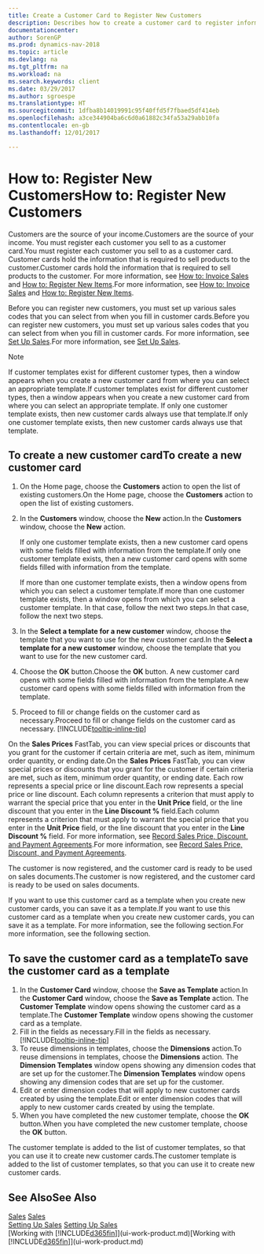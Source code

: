 ```yaml
---
title: Create a Customer Card to Register New Customers
description: Describes how to create a customer card to register information about each new customer or client that you sell to.
documentationcenter: 
author: SorenGP
ms.prod: dynamics-nav-2018
ms.topic: article
ms.devlang: na
ms.tgt_pltfrm: na
ms.workload: na
ms.search.keywords: client
ms.date: 03/29/2017
ms.author: sgroespe
ms.translationtype: HT
ms.sourcegitcommit: 1dfba8b14019991c95f40ffd5f7fbaed5df414eb
ms.openlocfilehash: a3ce344904ba6c6d0a61882c34fa53a29abb10fa
ms.contentlocale: en-gb
ms.lasthandoff: 12/01/2017

---
```

# <a name="how-to-register-new-customers"></a><span data-ttu-id="25ccf-103">How to: Register New Customers</span><span class="sxs-lookup"><span data-stu-id="25ccf-103">How to: Register New Customers</span></span>
<span data-ttu-id="25ccf-104">Customers are the source of your income.</span><span class="sxs-lookup"><span data-stu-id="25ccf-104">Customers are the source of your income.</span></span> <span data-ttu-id="25ccf-105">You must register each customer you sell to as a customer card.</span><span class="sxs-lookup"><span data-stu-id="25ccf-105">You must register each customer you sell to as a customer card.</span></span> <span data-ttu-id="25ccf-106">Customer cards hold the information that is required to sell products to the customer.</span><span class="sxs-lookup"><span data-stu-id="25ccf-106">Customer cards hold the information that is required to sell products to the customer.</span></span> <span data-ttu-id="25ccf-107">For more information, see [How to: Invoice Sales](sales-how-invoice-sales.md) and [How to: Register New Items](inventory-how-register-new-items.md).</span><span class="sxs-lookup"><span data-stu-id="25ccf-107">For more information, see [How to: Invoice Sales](sales-how-invoice-sales.md) and [How to: Register New Items](inventory-how-register-new-items.md).</span></span>  

<span data-ttu-id="25ccf-108">Before you can register new customers, you must set up various sales codes that you can select from when you fill in customer cards.</span><span class="sxs-lookup"><span data-stu-id="25ccf-108">Before you can register new customers, you must set up various sales codes that you can select from when you fill in customer cards.</span></span> <span data-ttu-id="25ccf-109">For more information, see [Set Up Sales](sales-setup-sales.md).</span><span class="sxs-lookup"><span data-stu-id="25ccf-109">For more information, see [Set Up Sales](sales-setup-sales.md).</span></span>

> [!NOTE]  
>   <span data-ttu-id="25ccf-110">If customer templates exist for different customer types, then a window appears when you create a new customer card from where you can select an appropriate template.</span><span class="sxs-lookup"><span data-stu-id="25ccf-110">If customer templates exist for different customer types, then a window appears when you create a new customer card from where you can select an appropriate template.</span></span> <span data-ttu-id="25ccf-111">If only one customer template exists, then new customer cards always use that template.</span><span class="sxs-lookup"><span data-stu-id="25ccf-111">If only one customer template exists, then new customer cards always use that template.</span></span>

## <a name="to-create-a-new-customer-card"></a><span data-ttu-id="25ccf-112">To create a new customer card</span><span class="sxs-lookup"><span data-stu-id="25ccf-112">To create a new customer card</span></span>
1. <span data-ttu-id="25ccf-113">On the Home page, choose the **Customers** action to open the list of existing customers.</span><span class="sxs-lookup"><span data-stu-id="25ccf-113">On the Home page, choose the **Customers** action to open the list of existing customers.</span></span>  
2. <span data-ttu-id="25ccf-114">In the **Customers** window, choose the **New** action.</span><span class="sxs-lookup"><span data-stu-id="25ccf-114">In the **Customers** window, choose the **New** action.</span></span>

    <span data-ttu-id="25ccf-115">If only one customer template exists, then a new customer card opens with some fields filled with information from the template.</span><span class="sxs-lookup"><span data-stu-id="25ccf-115">If only one customer template exists, then a new customer card opens with some fields filled with information from the template.</span></span>

    <span data-ttu-id="25ccf-116">If more than one customer template exists, then a window opens from which you can select a customer template.</span><span class="sxs-lookup"><span data-stu-id="25ccf-116">If more than one customer template exists, then a window opens from which you can select a customer template.</span></span> <span data-ttu-id="25ccf-117">In that case, follow the next two steps.</span><span class="sxs-lookup"><span data-stu-id="25ccf-117">In that case, follow the next two steps.</span></span>
3. <span data-ttu-id="25ccf-118">In the **Select a template for a new customer** window, choose the template that you want to use for the new customer card.</span><span class="sxs-lookup"><span data-stu-id="25ccf-118">In the **Select a template for a new customer** window, choose the template that you want to use for the new customer card.</span></span>
4. <span data-ttu-id="25ccf-119">Choose the **OK** button.</span><span class="sxs-lookup"><span data-stu-id="25ccf-119">Choose the **OK** button.</span></span> <span data-ttu-id="25ccf-120">A new customer card opens with some fields filled with information from the template.</span><span class="sxs-lookup"><span data-stu-id="25ccf-120">A new customer card opens with some fields filled with information from the template.</span></span>  
5. <span data-ttu-id="25ccf-121">Proceed to fill or change fields on the customer card as necessary.</span><span class="sxs-lookup"><span data-stu-id="25ccf-121">Proceed to fill or change fields on the customer card as necessary.</span></span> [!INCLUDE[tooltip-inline-tip](includes/tooltip-inline-tip_md.md)]

<span data-ttu-id="25ccf-122">On the **Sales Prices** FastTab, you can view special prices or discounts that you grant for the customer if certain criteria are met, such as item, minimum order quantity, or ending date.</span><span class="sxs-lookup"><span data-stu-id="25ccf-122">On the **Sales Prices** FastTab, you can view special prices or discounts that you grant for the customer if certain criteria are met, such as item, minimum order quantity, or ending date.</span></span> <span data-ttu-id="25ccf-123">Each row represents a special price or line discount.</span><span class="sxs-lookup"><span data-stu-id="25ccf-123">Each row represents a special price or line discount.</span></span> <span data-ttu-id="25ccf-124">Each column represents a criterion that must apply to warrant the special price that you enter in the **Unit Price** field, or the line discount that you enter in the **Line Discount %** field.</span><span class="sxs-lookup"><span data-stu-id="25ccf-124">Each column represents a criterion that must apply to warrant the special price that you enter in the **Unit Price** field, or the line discount that you enter in the **Line Discount %** field.</span></span> <span data-ttu-id="25ccf-125">For more information, see [Record Sales Price, Discount, and Payment Agreements](sales-how-record-sales-price-discount-payment-agreements.md).</span><span class="sxs-lookup"><span data-stu-id="25ccf-125">For more information, see [Record Sales Price, Discount, and Payment Agreements](sales-how-record-sales-price-discount-payment-agreements.md).</span></span>

<span data-ttu-id="25ccf-126">The customer is now registered, and the customer card is ready to be used on sales documents.</span><span class="sxs-lookup"><span data-stu-id="25ccf-126">The customer is now registered, and the customer card is ready to be used on sales documents.</span></span>

<span data-ttu-id="25ccf-127">If you want to use this customer card as a template when you create new customer cards, you can save it as a template.</span><span class="sxs-lookup"><span data-stu-id="25ccf-127">If you want to use this customer card as a template when you create new customer cards, you can save it as a template.</span></span> <span data-ttu-id="25ccf-128">For more information, see the following section.</span><span class="sxs-lookup"><span data-stu-id="25ccf-128">For more information, see the following section.</span></span>

## <a name="to-save-the-customer-card-as-a-template"></a><span data-ttu-id="25ccf-129">To save the customer card as a template</span><span class="sxs-lookup"><span data-stu-id="25ccf-129">To save the customer card as a template</span></span>
1. <span data-ttu-id="25ccf-130">In the **Customer Card** window, choose the **Save as Template** action.</span><span class="sxs-lookup"><span data-stu-id="25ccf-130">In the **Customer Card** window, choose the **Save as Template** action.</span></span> <span data-ttu-id="25ccf-131">The **Customer Template** window opens showing the customer card as a template.</span><span class="sxs-lookup"><span data-stu-id="25ccf-131">The **Customer Template** window opens showing the customer card as a template.</span></span>
2. <span data-ttu-id="25ccf-132">Fill in the fields as necessary.</span><span class="sxs-lookup"><span data-stu-id="25ccf-132">Fill in the fields as necessary.</span></span> [!INCLUDE[tooltip-inline-tip](includes/tooltip-inline-tip_md.md)]
3. <span data-ttu-id="25ccf-133">To reuse dimensions in templates, choose the **Dimensions** action.</span><span class="sxs-lookup"><span data-stu-id="25ccf-133">To reuse dimensions in templates, choose the **Dimensions** action.</span></span> <span data-ttu-id="25ccf-134">The **Dimension Templates** window opens showing any dimension codes that are set up for the customer.</span><span class="sxs-lookup"><span data-stu-id="25ccf-134">The **Dimension Templates** window opens showing any dimension codes that are set up for the customer.</span></span>
4. <span data-ttu-id="25ccf-135">Edit or enter dimension codes that will apply to new customer cards created by using the template.</span><span class="sxs-lookup"><span data-stu-id="25ccf-135">Edit or enter dimension codes that will apply to new customer cards created by using the template.</span></span>  
5. <span data-ttu-id="25ccf-136">When you have completed the new customer template, choose the **OK** button.</span><span class="sxs-lookup"><span data-stu-id="25ccf-136">When you have completed the new customer template, choose the **OK** button.</span></span>

<span data-ttu-id="25ccf-137">The customer template is added to the list of customer templates, so that you can use it to create new customer cards.</span><span class="sxs-lookup"><span data-stu-id="25ccf-137">The customer template is added to the list of customer templates, so that you can use it to create new customer cards.</span></span>

## <a name="see-also"></a><span data-ttu-id="25ccf-138">See Also</span><span class="sxs-lookup"><span data-stu-id="25ccf-138">See Also</span></span>
<span data-ttu-id="25ccf-139">[Sales](sales-manage-sales.md)  </span><span class="sxs-lookup"><span data-stu-id="25ccf-139">[Sales](sales-manage-sales.md)  </span></span>  
<span data-ttu-id="25ccf-140">[Setting Up Sales](sales-setup-sales.md)  </span><span class="sxs-lookup"><span data-stu-id="25ccf-140">[Setting Up Sales](sales-setup-sales.md)  </span></span>  
<span data-ttu-id="25ccf-141">[Working with [!INCLUDE[d365fin](includes/d365fin_md.md)]](ui-work-product.md)</span><span class="sxs-lookup"><span data-stu-id="25ccf-141">[Working with [!INCLUDE[d365fin](includes/d365fin_md.md)]](ui-work-product.md)</span></span>

